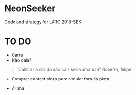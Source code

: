 # NeonSeeker
Code and strategy for LARC 2018-SEK


# TO DO

* Garra
* Não caia?
> "Calibrar a cor do não 
> caia seria uma boa"
>   Roberto, felipe 
*  Comprar contact cinza para simular fora da pista

* Alinha 
